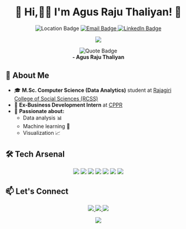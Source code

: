 <h1 align="center">🌟 Hi,👋🏾 I'm Agus Raju Thaliyan! 🌟</h1>
<p align="center">
  <img src="https://img.shields.io/badge/-Perumbavoor,%20Kerala,%20India-blue?style=flat-square&logo=google-maps&logoColor=white" alt="Location Badge">
  <a href="mailto:agusraju43@gmail.com">
    <img src="https://img.shields.io/badge/Email-agusraju43@gmail.com-red?style=flat-square&logo=gmail&logoColor=white" alt="Email Badge">
  </a>
  <a href="https://www.linkedin.com/in/agusrajuthaliyan/">
    <img src="https://img.shields.io/badge/-LinkedIn%20Profile-blue?style=flat-square&logo=linkedin&logoColor=white" alt="LinkedIn Badge">
  </a>
</p>
<p align="center">
  <img src="https://readme-typing-svg.herokuapp.com/?lines=📊+Data+Enthusiast;🐍+Python+Developer;📈+Analytics+Specialist&center=true&size=20">
</p>
<p align="center">
  <img src="https://img.shields.io/badge/-Turning%20data%20into%20insights%2C%20one%20algorithm%20at%20a%20time.-blue?style=for-the-badge&labelColor=black&logo=data:image/svg+xml;base64,PHN2ZyB3aWR0aD0iMjQiIGhlaWdodD0iMjQiIHZpZXdCb3g9IjAgMCAyNCAyNCIgZmlsbD0ibm9uZSIgeG1sbnM9Imh0dHA6Ly93d3cudzMub3JnLzIwMDAvc3ZnIj48cGF0aCBkPSJNMTAgMTFoMXYySDEwdi0yWk0xMCA4aDF2MmgtMXYtMloiIGZpbGw9IndoaXRlIi8+PHBhdGggZD0iTTAgMEgyNFYyNEgwVjBaTTE1LjczMyAxMi40MjFIMThWMTRIMTZ2MnYySDEzLjc1M1YxNmgyVjEyLjQyMU0xMy43NTMgMjEuNzA3VjE4SDEyVjIxLjcwN0gxMy43NTNaTTcuMjUgMjEuNzA3VjE4SDUuMjUwMDFWMjEuNzA3SDcuMjUwMlpNNy4yNSAxNlYxMi40MjFINS4yNTAwMVYxNkg3LjI1MloiIGZpbGw9IndoaXRlIi8+PC9zdmc+" alt="Quote Badge">
  <br>
  <strong>- Agus Raju Thaliyan</strong>
</p>

## 🚀 **About Me**
- 🎓 **M.Sc. Computer Science (Data Analytics)** student at [Rajagiri College of Social Sciences (RCSS)](https://rajagiri.edu/)
- 💼 **Ex-Business Development Intern** at [CPPR](https://www.cppr.in/)
- 🌟 **Passionate about:** 
  - Data analysis 📊
  - Machine learning 🤖
  - Visualization 📈

## 🛠️ **Tech Arsenal**

<p align="center">
  <img src="https://img.shields.io/badge/Python-3670A0?style=flat-square&logo=python" />
  <img src="https://img.shields.io/badge/SQL-007ACC?style=flat-square&logo=mysql" />
  <img src="https://img.shields.io/badge/Data%20Analysis-009688?style=flat-square&logo=tableau" />
  <img src="https://img.shields.io/badge/C%20Programming-191970?style=flat-square&logo=c" />
  <img src="https://img.shields.io/badge/Figma-6264A7?style=flat-square&logo=figma" />
  <img src="https://img.shields.io/badge/Power%20BI-F2C811?style=flat-square&logo=power-bi" />
  <img src="https://img.shields.io/badge/Excel-217346?style=flat-square&logo=microsoft-excel" />
</p>

## 📫 **Let's Connect**
<p align="center">
  <a href="https://www.linkedin.com/in/agusrajuthaliyan/">
    <img src="https://img.shields.io/badge/-LinkedIn-blue?style=for-the-badge&logo=Linkedin&logoColor=white" />
  </a>
  <a href="https://github.com/agusrajuthaliyan">
    <img src="https://img.shields.io/badge/-GitHub-181717?style=for-the-badge&logo=github" />
  </a>
  <a href="mailto:agusraju43@gmail.com">
    <img src="https://img.shields.io/badge/-Email-D14836?style=for-the-badge&logo=gmail&logoColor=white" />
  </a>
</p>
<p align="center">
  <img src="https://komarev.com/ghpvc/?username=agusrajuthaliyan&color=blue&style=flat-square&label=Profile+Views" />
</p>